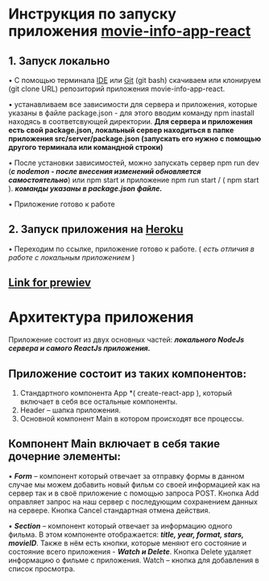 # Инструкция по запуску приложения [movie-info-app-react](https://github.com/Onefun1/movie-info-app-react/tree/local)

## 1. Запуск локально

• С помощью терминала [IDE](https://ru.wikipedia.org/wiki/Интегрированная_среда_разработки) или [Git](https://git-scm.com) (git bash) скачиваем или клонируем (git clone URL) репозиторий приложения movie-info-app-react.

• устанавливаем все зависимости для сервера и приложения, которые указаны в файле package.json - для этого вводим команду npm inastall находясь в соответсвующей директории.
**Для сервера и приложения есть свой package.json, локальный сервер находиться в папке приложения src/server/package.json (запускать его нужно с помощью другого терминала или командной строки)**

• После установки зависимостей, можно запускать сервер npm run dev (**_с nodemon - после внесения изменений обновляется самостоятельно_**) или npm start и приложение npm run start / ( npm start ). **_команды указаны в package.json файле._**

• Приложение готово к работе

## 2. Запуск приложения на [Heroku](https://devcenter.heroku.com/start)

• Переходим по ссылке, приложение готово к работе. ( _есть отличия в работе с локальным приложением_ )

## [Link for prewiev](https://onefun1.github.io/movie-info-app-react/)

# Архитектура приложения

Приложение состоит из двух основных частей: **_локального NodeJs сервера и самого ReactJs приложения._**

## Приложение состоит из таких компонентов:

1. Стандартного компонента App \*( create-react-app ), который включает в себя все остальные компоненты.
2. Header – шапка приложения.
3. Основной компонент Main в котором происходят все процессы.

## Компонент Main включает в себя такие дочерние элементы:

• **_Form_** – компонент который отвечает за отправку формы в данном случае мы можем добавить новый фильм со своей информацией как на сервер так и в своё приложение с помощью запроса POST. Кнопка Add оправляет запрос на наш сервер с последующим сохранением данных на сервере. Кнопка Cancel стандартная отмена действия.

• **_Section_** – компонент который отвечает за информацию одного фильма. В этом компоненте отображается: **_title, year, format, stars, movieID_**. Также в нём есть кнопки, которые меняют его состояние и состояние всего приложения - **_Watch и Delete_**. Кнопка Delete удаляет информацию о фильме с приложения. Watch – кнопка для добавления в список просмотра.
